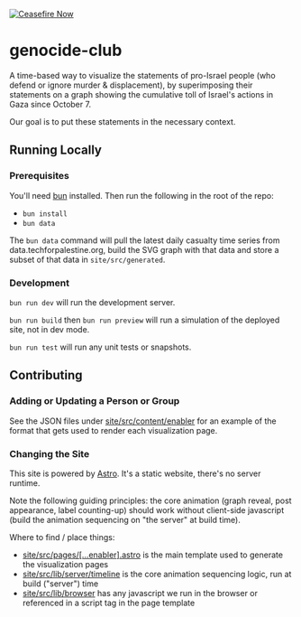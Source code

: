 [![Ceasefire Now](https://badge.techforpalestine.org/default)](https://techforpalestine.org/learn-more)

# genocide-club

A time-based way to visualize the statements of pro-Israel people (who defend or ignore murder & displacement), by superimposing their statements on a graph showing the cumulative toll of Israel's actions in Gaza since October 7.

Our goal is to put these statements in the necessary context.

## Running Locally

### Prerequisites

You'll need [bun](https://bun.sh) installed. Then run the following in the root of the repo:

- `bun install`
- `bun data`

The `bun data` command will pull the latest daily casualty time series from data.techforpalestine.org, build the SVG graph with that data and store a subset of that data in `site/src/generated`.

### Development

`bun run dev` will run the development server.

`bun run build` then `bun run preview` will run a simulation of the deployed site, not in dev mode.

`bun run test` will run any unit tests or snapshots.

## Contributing

### Adding or Updating a Person or Group

See the JSON files under [site/src/content/enabler](site/src/content/enabler) for an example of the format that gets used to render each visualization page.

### Changing the Site

This site is powered by [Astro](https://astro.build). It's a static website, there's no server runtime.

Note the following guiding principles: the core animation (graph reveal, post appearance, label counting-up) should work without client-side javascript (build the animation sequencing on "the server" at build time).

Where to find / place things:

- [site/src/pages/[...enabler].astro](site/src/pages/[...enabler].astro) is the main template used to generate the visualization pages
- [site/src/lib/server/timeline](site/src/lib/server/timeline.ts) is the core animation sequencing logic, run at build ("server") time
- [site/src/lib/browser](site/src/lib/browser) has any javascript we run in the browser or referenced in a script tag in the page template
